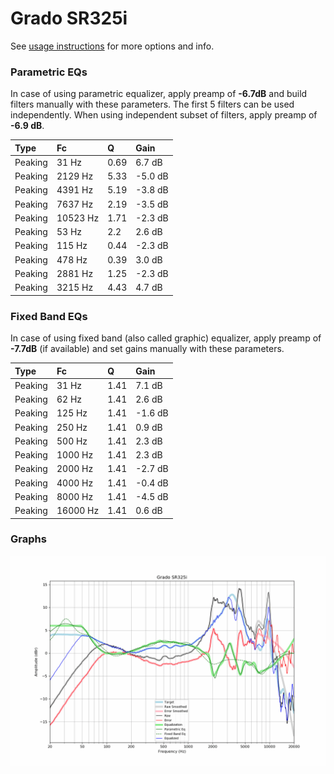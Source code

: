 # Grado SR325i
See [usage instructions](https://github.com/jaakkopasanen/AutoEq#usage) for more options and info.

### Parametric EQs
In case of using parametric equalizer, apply preamp of **-6.7dB** and build filters manually
with these parameters. The first 5 filters can be used independently.
When using independent subset of filters, apply preamp of **-6.9 dB**.

| Type    | Fc       |    Q | Gain    |
|:--------|:---------|:-----|:--------|
| Peaking | 31 Hz    | 0.69 | 6.7 dB  |
| Peaking | 2129 Hz  | 5.33 | -5.0 dB |
| Peaking | 4391 Hz  | 5.19 | -3.8 dB |
| Peaking | 7637 Hz  | 2.19 | -3.5 dB |
| Peaking | 10523 Hz | 1.71 | -2.3 dB |
| Peaking | 53 Hz    | 2.2  | 2.6 dB  |
| Peaking | 115 Hz   | 0.44 | -2.3 dB |
| Peaking | 478 Hz   | 0.39 | 3.0 dB  |
| Peaking | 2881 Hz  | 1.25 | -2.3 dB |
| Peaking | 3215 Hz  | 4.43 | 4.7 dB  |

### Fixed Band EQs
In case of using fixed band (also called graphic) equalizer, apply preamp of **-7.7dB**
(if available) and set gains manually with these parameters.

| Type    | Fc       |    Q | Gain    |
|:--------|:---------|:-----|:--------|
| Peaking | 31 Hz    | 1.41 | 7.1 dB  |
| Peaking | 62 Hz    | 1.41 | 2.6 dB  |
| Peaking | 125 Hz   | 1.41 | -1.6 dB |
| Peaking | 250 Hz   | 1.41 | 0.9 dB  |
| Peaking | 500 Hz   | 1.41 | 2.3 dB  |
| Peaking | 1000 Hz  | 1.41 | 2.3 dB  |
| Peaking | 2000 Hz  | 1.41 | -2.7 dB |
| Peaking | 4000 Hz  | 1.41 | -0.4 dB |
| Peaking | 8000 Hz  | 1.41 | -4.5 dB |
| Peaking | 16000 Hz | 1.41 | 0.6 dB  |

### Graphs
![](./Grado%20SR325i.png)